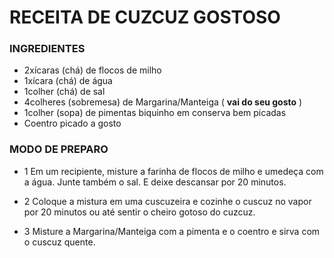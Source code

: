 
#  RECEITA DE CUZCUZ GOSTOSO

###  INGREDIENTES


-   2xícaras (chá) de flocos de milho
-   1xícara (chá) de água
-   1colher (chá) de sal
-   4colheres (sobremesa) de  Margarina/Manteiga ( **vai do seu gosto** )
-   1colher (sopa) de pimentas biquinho em conserva bem picadas
-   Coentro picado a gosto

### MODO DE PREPARO

-   1  Em um recipiente, misture a farinha de flocos de milho e umedeça com a água. Junte também o sal. E deixe descansar por 20 minutos.
    
-   2  Coloque a mistura em uma cuscuzeira e cozinhe o cuscuz no vapor por 20 minutos ou até sentir o cheiro gotoso do cuzcuz.
    
-   3  Misture a Margarina/Manteiga com a pimenta e o coentro e sirva com o cuscuz quente.
